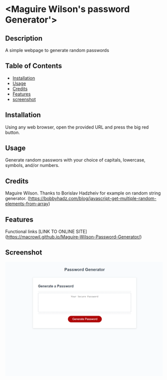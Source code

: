 # <Maguire Wilson's password Generator'>

## Description

A simple webpage to generate random passwords

## Table of Contents

- [Installation](#installation)
- [Usage](#usage)
- [Credits](#credits)
- [Features](#features)
- [screenshot](#screenshot)

## Installation

Using any web browser, open the provided URL and press the big red button.

## Usage

Generate random passwors with your choice of capitals, lowercase, symbols, and/or numbers.

## Credits

Maguire Wilson. Thanks to Borislav Hadzheiv for example on random string generator. (https://bobbyhadz.com/blog/javascript-get-multiple-random-elements-from-array)

## Features

Functional links [LINK TO ONLINE SITE] (https://macrowil.github.io/Maguire-Wilson-Password-Generator/)

## Screenshot

![Site expected behavior](./assets/sitescreenshot.png)

